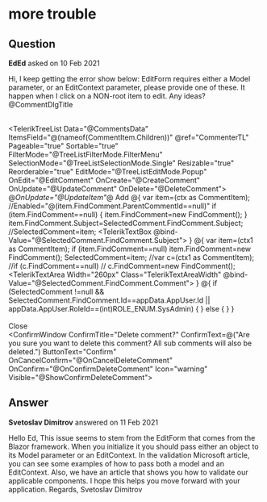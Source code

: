 # more trouble

## Question

**EdEd** asked on 10 Feb 2021

Hi, I keep getting the error show below: EditForm requires either a Model parameter, or an EditContext parameter, please provide one of these. It happen when I click on a NON-root item to edit. Any ideas? <TelerikWindow Visible="@ShowComments" Modal="true" Width="55vw" Height="60vh"> <WindowTitle> @CommentDlgTitle </WindowTitle> <WindowActions> <WindowAction Name="Close" OnClick="@OnCloseFindComments"></WindowAction> </WindowActions> <WindowContent> <div class="form-row justify-content-end ml-2"> <div class="col overflow-y:auto"> <br /> <TelerikTreeList Data="@CommentsData" ItemsField="@(nameof(CommentItem.Children))" @ref="CommenterTL" Pageable="true" Sortable="true" FilterMode="@TreeListFilterMode.FilterMenu" SelectionMode="@TreeListSelectionMode.Single" Resizable="true" Reorderable="true" EditMode="@TreeListEditMode.Popup" OnEdit="@EditComment" OnCreate="@CreateComment" OnUpdate="@UpdateComment" OnDelete="@DeleteComment"> @*OnUpdate="@UpdateItem"*@<TreeListToolBar> <TreeListCommandButton Command="Add" Icon="add">Add</TreeListCommandButton> </TreeListToolBar> <TreeListColumns> <TreeListColumn Title="Subject" Width="250px" Field="FindComment.Subject" Editable="true" Expandable="true"> <EditorTemplate Context="ctx"> @{ var item=(ctx as CommentItem); //Enabled="@(item.FindComment.ParentCommentId==null)" if (item.FindComment==null) { item.FindComment=new FindComment(); } item.FindComment.Subject=SelectedComment.FindComment.Subject; //SelectedComment=item; <TelerikTextBox @bind-Value="@SelectedComment.FindComment.Subject"> </TelerikTextBox> } </EditorTemplate> </TreeListColumn> <TreeListColumn Title="Comment" Resizable="false" Editable="true" Field="FindComment.Comment" Width="350px"> <EditorTemplate Context="ctx1"> @{ var item=(ctx1 as CommentItem); if (item.FindComment==null) item.FindComment=new FindComment(); SelectedComment=item; //var c=(ctx1 as CommentItem); //if (c.FindComment==null) // c.FindComment=new FindComment(); <TelerikTextArea Width="260px" Class="TelerikTextAreaWidth" @bind-Value="@SelectedComment.FindComment.Comment"> </TelerikTextArea> } </EditorTemplate> </TreeListColumn> <TreeListColumn Title="Name" Width="100px" Field="CommenterName" Context="ctx2" Editable="false"> </TreeListColumn> <TreeListCommandColumn Width="150px"> @{ if (SelectedComment !=null && SelectedComment.FindComment.Id==appData.AppUser.Id || appData.AppUser.RoleId==(int)ROLE_ENUM.SysAdmin) { <TreeListCommandButton Command="Add" OnClick="@OnAddCommentClick" Icon="add"></TreeListCommandButton> <TreeListCommandButton Command="Edit" OnClick="@OnEditCommentClick" Icon="edit"></TreeListCommandButton> <TreeListCommandButton Command="Delete" Icon="delete"></TreeListCommandButton> <TreeListCommandButton Command="Save" Icon="save" ShowInEdit="true"></TreeListCommandButton> <TreeListCommandButton Command="Cancel" Icon="cancel" ShowInEdit="true"></TreeListCommandButton> } else { <TreeListCommandButton Command="Add" Icon="add"></TreeListCommandButton> <TreeListCommandButton Command="Save" Icon="save" ShowInEdit="true"></TreeListCommandButton> <TreeListCommandButton Command="Cancel" Icon="cancel" ShowInEdit="true"></TreeListCommandButton> } } </TreeListCommandColumn> </TreeListColumns> </TelerikTreeList> </div> </div> <div class="form-row justify-content-end "> <br /> <TelerikButton Class="mt-2" Icon="cancel" OnClick="@OnCloseFindComments" ButtonType="@Telerik.Blazor.ButtonType.Button">Close</TelerikButton> </div> <ConfirmWindow ConfirmTitle="Delete comment?" ConfirmText=@("Are you sure you want to delete this comment? All sub comments will also be deleted.") ButtonText="Confirm" OnCancelConfirm="@OnCancelDeleteComment" OnConfirm="@OnConfirmDeleteComment" Icon="warning" Visible="@ShowConfirmDeleteComment"> </ConfirmWindow> </WindowContent> </TelerikWindow>

## Answer

**Svetoslav Dimitrov** answered on 11 Feb 2021

Hello Ed, This issue seems to stem from the EditForm that comes from the Blazor framework. When you initialize it you should pass either an object to its Model parameter or an EditContext. In the validation Microsoft article, you can see some examples of how to pass both a model and an EditContext. Also, we have an article that shows you how to validate our applicable components. I hope this helps you move forward with your application. Regards, Svetoslav Dimitrov
